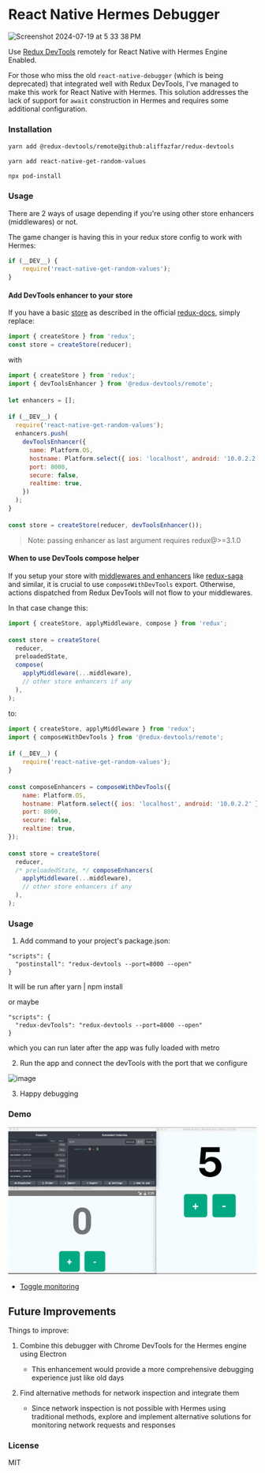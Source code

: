 # React Native Hermes Debugger

![Screenshot 2024-07-19 at 5 33 38 PM](https://github.com/user-attachments/assets/964a72a8-5e0e-4c5b-bbc5-6a8978b693c6)


Use [Redux DevTools](https://github.com/reduxjs/redux-devtools) remotely for React Native with Hermes Engine Enabled.

For those who miss the old `react-native-debugger` (which is being deprecated) that integrated well with Redux DevTools, I've managed to make this work for React Native with Hermes. This solution addresses the lack of support for `await` construction in Hermes and requires some additional configuration.

### Installation

```
yarn add @redux-devtools/remote@github:aliffazfar/redux-devtools
```

```
yarn add react-native-get-random-values
```

```
npx pod-install
```

### Usage

There are 2 ways of usage depending if you're using other store enhancers (middlewares) or not.

The game changer is having this in your redux store config to work with Hermes:
```javascript
if (__DEV__) {
    require('react-native-get-random-values');
}
```

#### Add DevTools enhancer to your store

If you have a basic [store](http://redux.js.org/docs/api/createStore.html) as described in the official [redux-docs](http://redux.js.org/index.html), simply replace:

```javascript
import { createStore } from 'redux';
const store = createStore(reducer);
```

with

```javascript
import { createStore } from 'redux';
import { devToolsEnhancer } from '@redux-devtools/remote';

let enhancers = [];

if (__DEV__) {
  require('react-native-get-random-values');
  enhancers.push(
    devToolsEnhancer({
      name: Platform.OS,
      hostname: Platform.select({ ios: 'localhost', android: '10.0.2.2' }),
      port: 8000,
      secure: false,
      realtime: true,
    })
  );
}

const store = createStore(reducer, devToolsEnhancer());
```

> Note: passing enhancer as last argument requires redux@>=3.1.0

#### When to use DevTools compose helper

If you setup your store with [middlewares and enhancers](http://redux.js.org/docs/api/applyMiddleware.html) like [redux-saga](https://github.com/redux-saga/redux-saga) and similar, it is crucial to use `composeWithDevTools` export. Otherwise, actions dispatched from Redux DevTools will not flow to your middlewares.

In that case change this:

```javascript
import { createStore, applyMiddleware, compose } from 'redux';

const store = createStore(
  reducer,
  preloadedState,
  compose(
    applyMiddleware(...middleware),
    // other store enhancers if any
  ),
);
```

to:


```javascript
import { createStore, applyMiddleware } from 'redux';
import { composeWithDevTools } from '@redux-devtools/remote';

if (__DEV__) {
    require('react-native-get-random-values');
}

const composeEnhancers = composeWithDevTools({
    name: Platform.OS,
    hostname: Platform.select({ ios: 'localhost', android: '10.0.2.2' }),
    port: 8000,
    secure: false,
    realtime: true,
});

const store = createStore(
  reducer,
  /* preloadedState, */ composeEnhancers(
    applyMiddleware(...middleware),
    // other store enhancers if any
  ),
);
```

### Usage

1. Add command to your project's package.json:

```
"scripts": {
  "postinstall": "redux-devtools --port=8000 --open"
}
```
It will be run after yarn | npm install 

or maybe

```
"scripts": {
  "redux-devTools": "redux-devtools --port=8000 --open"
}
```
which you can run later after the app was fully loaded with metro


2. Run the app and connect the devTools with the port that we configure

![image](https://github.com/user-attachments/assets/d201e9c2-b357-4661-a7b5-7d90b9c71760)

3. Happy debugging


### Demo

![Demo](demo.gif)

- [Toggle monitoring](http://zalmoxisus.github.io/monitoring/)

  

## Future Improvements

Things to improve:
1. Combine this debugger with Chrome DevTools for the Hermes engine using Electron
   - This enhancement would provide a more comprehensive debugging experience just like old days

2. Find alternative methods for network inspection and integrate them
   - Since network inspection is not possible with Hermes using traditional methods, explore and implement alternative solutions for monitoring network requests and responses


### License

MIT